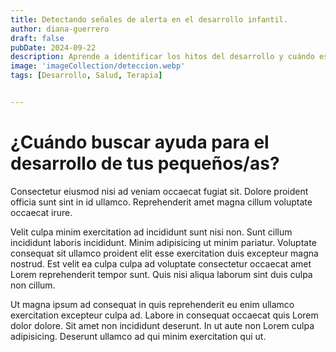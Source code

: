 ```yaml
---
title: Detectando señales de alerta en el desarrollo infantil.
author: diana-guerrero
draft: false
pubDate: 2024-09-22
description: Aprende a identificar los hitos del desarrollo y cuándo es necesario buscar apoyo profesional.
image: 'imageCollection/deteccion.webp'
tags: [Desarrollo, Salud, Terapia]


---
```

# ¿Cuándo buscar ayuda para el desarrollo de tus pequeños/as?

Consectetur eiusmod nisi ad veniam occaecat fugiat sit. Dolore proident officia sunt sint in id ullamco. Reprehenderit amet magna cillum voluptate occaecat irure.

Velit culpa minim exercitation ad incididunt sunt nisi non. Sunt cillum incididunt laboris incididunt. Minim adipisicing ut minim pariatur. Voluptate consequat sit ullamco proident elit esse exercitation duis excepteur magna nostrud. Est velit ea culpa culpa ad voluptate consectetur occaecat amet Lorem reprehenderit tempor sunt. Quis nisi aliqua laborum sint duis culpa non cillum.

Ut magna ipsum ad consequat in quis reprehenderit eu enim ullamco exercitation excepteur culpa ad. Labore in consequat occaecat quis Lorem dolor dolore. Sit amet non incididunt deserunt. In ut aute non Lorem culpa adipisicing. Deserunt ullamco ad qui minim exercitation qui ut.

